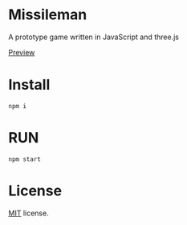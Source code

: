 Missileman
==========
A prototype game written in JavaScript and three.js

[Preview](https://robzsk.github.io/Missileman)

Install
=======
`npm i`

RUN
=======
`npm start`


License
=======

[MIT](http://en.wikipedia.org/wiki/MIT_License) license.

